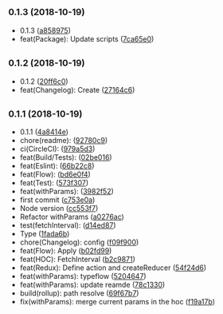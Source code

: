 ## <small>0.1.3 (2018-10-19)</small>

* 0.1.3 ([a858975](https://github.com/Significa/toolbox/commit/a858975))
* feat(Package): Update scripts ([7ca65e0](https://github.com/Significa/toolbox/commit/7ca65e0))



## <small>0.1.2 (2018-10-19)</small>

* 0.1.2 ([20ff6c0](https://github.com/Significa/toolbox/commit/20ff6c0))
* feat(Changelog): Create ([27164c6](https://github.com/Significa/toolbox/commit/27164c6))



## <small>0.1.1 (2018-10-19)</small>

* 0.1.1 ([4a8414e](https://github.com/Significa/toolbox/commit/4a8414e))
* chore(readme): ([92780c9](https://github.com/Significa/toolbox/commit/92780c9))
* ci(CircleCI): ([979a5d3](https://github.com/Significa/toolbox/commit/979a5d3))
* feat(Build/Tests): ([02be016](https://github.com/Significa/toolbox/commit/02be016))
* feat(Eslint): ([66b22c8](https://github.com/Significa/toolbox/commit/66b22c8))
* feat(Flow): ([bd6e0f4](https://github.com/Significa/toolbox/commit/bd6e0f4))
* feat(Test): ([573f307](https://github.com/Significa/toolbox/commit/573f307))
* feat(withParams): ([3982f52](https://github.com/Significa/toolbox/commit/3982f52))
* first commit ([c753e0a](https://github.com/Significa/toolbox/commit/c753e0a))
* Node version ([cc553f7](https://github.com/Significa/toolbox/commit/cc553f7))
* Refactor withParams ([a0276ac](https://github.com/Significa/toolbox/commit/a0276ac))
* test(fetchInterval): ([d14ed87](https://github.com/Significa/toolbox/commit/d14ed87))
* Type ([1fada6b](https://github.com/Significa/toolbox/commit/1fada6b))
* chore(Changelog): config ([f09f900](https://github.com/Significa/toolbox/commit/f09f900))
* feat(Flow): Apply ([b02fd99](https://github.com/Significa/toolbox/commit/b02fd99))
* feat(HOC): FetchInterval ([b2c9871](https://github.com/Significa/toolbox/commit/b2c9871))
* feat(Redux): Define action and createReducer ([54f24d6](https://github.com/Significa/toolbox/commit/54f24d6))
* feat(withParams): typeflow ([5204647](https://github.com/Significa/toolbox/commit/5204647))
* feat(withParams): update reamde ([78c1330](https://github.com/Significa/toolbox/commit/78c1330))
* build(rollup): path resolve ([69f67b7](https://github.com/Significa/toolbox/commit/69f67b7))
* fix(withParams): merge current params in the hoc ([f19a17b](https://github.com/Significa/toolbox/commit/f19a17b))



